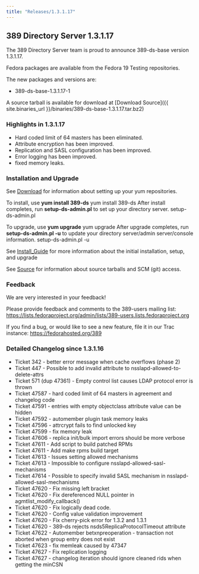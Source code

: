```yaml
---
title: "Releases/1.3.1.17"
---
```

389 Directory Server 1.3.1.17
-----------------------------

The 389 Directory Server team is proud to announce 389-ds-base version 1.3.1.17.

Fedora packages are available from the Fedora 19 Testing repositories.

The new packages and versions are:

-   389-ds-base-1.3.1.17-1

A source tarball is available for download at [Download Source]({{ site.binaries_url }}/binaries/389-ds-base-1.3.1.17.tar.bz2)

### Highlights in 1.3.1.17

-   Hard coded limit of 64 masters has been eliminated.
-   Attribute encryption has been improved.
-   Replication and SASL configuration has been improved.
-   Error logging has been improved.
-   fixed memory leaks.

### Installation and Upgrade

See [Download](../download.html) for information about setting up your yum repositories.

To install, use **yum install 389-ds** yum install 389-ds After install completes, run **setup-ds-admin.pl** to set up your directory server. setup-ds-admin.pl

To upgrade, use **yum upgrade** yum upgrade After upgrade completes, run **setup-ds-admin.pl -u** to update your directory server/admin server/console information. setup-ds-admin.pl -u

See [Install\_Guide](../legacy/install-guide.html) for more information about the initial installation, setup, and upgrade

See [Source](../development/source.html) for information about source tarballs and SCM (git) access.

### Feedback

We are very interested in your feedback!

Please provide feedback and comments to the 389-users mailing list: <https://lists.fedoraproject.org/admin/lists/389-users.lists.fedoraproject.org>

If you find a bug, or would like to see a new feature, file it in our Trac instance: <https://fedorahosted.org/389>

### Detailed Changelog since 1.3.1.16

-   Ticket 342 - better error message when cache overflows (phase 2)
-   Ticket 447 - Possible to add invalid attribute to nsslapd-allowed-to-delete-attrs
-   Ticket 571 (dup 47361) - Empty control list causes LDAP protocol error is thrown
-   Ticket 47587 - hard coded limit of 64 masters in agreement and changelog code
-   Ticket 47591 - entries with empty objectclass attribute value can be hidden
-   Ticket 47592 - automember plugin task memory leaks
-   Ticket 47596 - attrcrypt fails to find unlocked key
-   Ticket 47599 - fix memory leak
-   Ticket 47606 - replica init/bulk import errors should be more verbose
-   Ticket 47611 - Add script to build patched RPMs
-   Ticket 47611 - Add make rpms build target
-   Ticket 47613 - Issues setting allowed mechanisms
-   Ticket 47613 - Impossible to configure nsslapd-allowed-sasl-mechanisms
-   Ticket 47614 - Possible to specify invalid SASL mechanism in nsslapd-allowed-sasl-mechanisms
-   Ticket 47620 - Fix missing left bracket
-   Ticket 47620 - Fix dereferenced NULL pointer in agmtlist\_modify\_callback()
-   Ticket 47620 - Fix logically dead code.
-   Ticket 47620 - Config value validation improvement
-   Ticket 47620 - Fix cherry-pick error for 1.3.2 and 1.3.1
-   Ticket 47620 - 389-ds rejects nsds5ReplicaProtocolTimeout attribute
-   Ticket 47622 - Automember betxnpreoperation - transaction not aborted when group entry does not exist
-   Ticket 47623 - fix memleak caused by 47347
-   Ticket 47627 - Fix replication logging
-   Ticket 47627 - changelog iteration should ignore cleaned rids when getting the minCSN

